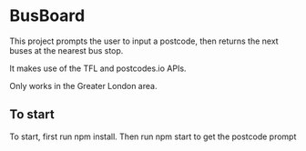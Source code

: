 # BusBoard

This project prompts the user to input a postcode, then returns the next buses at the nearest bus stop. 

It makes use of the TFL and postcodes.io APIs. 

Only works in the Greater London area.

## To start

To start, first run npm install. Then run npm start to get the postcode prompt